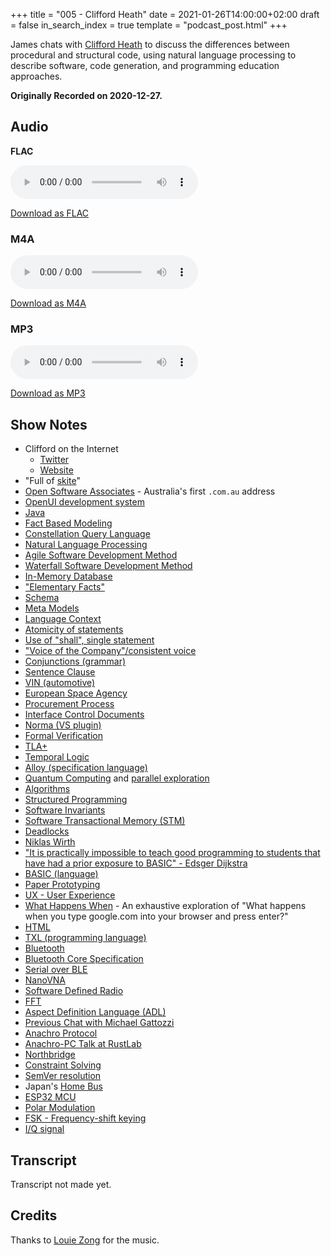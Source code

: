 +++
title = "005 - Clifford Heath"
date = 2021-01-26T14:00:00+02:00
draft = false
in_search_index = true
template = "podcast_post.html"
+++

James chats with [Clifford Heath](https://twitter.com/cliffordheath) to discuss the differences between procedural and structural code, using natural language processing to describe software, code generation, and programming education approaches.

**Originally Recorded on 2020-12-27.**

## Audio

**FLAC**

<audio
    controls
    src="https://delivery.jamescdn.com/2021-01-26-clifford-heath.flac">
        Your browser does not support embedding FLAC
</audio>

[Download as FLAC](https://delivery.jamescdn.com/2021-01-26-clifford-heath.flac)

### M4A

<audio
    controls
    src="https://delivery.jamescdn.com/2021-01-26-clifford-heath.m4a">
        Your browser does not support embedding M4A.
</audio>

[Download as M4A](https://delivery.jamescdn.com/2021-01-26-clifford-heath.m4a)

### MP3

<audio
    controls
    src="https://delivery.jamescdn.com/2021-01-26-clifford-heath.mp3">
        Your browser does not support embedding MP3.
</audio>

[Download as MP3](https://delivery.jamescdn.com/2021-01-26-clifford-heath.mp3)


## Show Notes


* Clifford on the Internet
    * [Twitter](https://twitter.com/cliffordheath)
    * [Website](http://dataconstellation.com/)
* "Full of [skite](https://en.wiktionary.org/wiki/skite#Verb)"
* [Open Software Associates](http://dataconstellation.com/about/clifford_heath.html) - Australia's first `.com.au` address
* [OpenUI development system](http://apc-online.com/twa/communications2.html#Innovation014)
* [Java](https://en.wikipedia.org/wiki/Java_(programming_language))
* [Fact Based Modeling](https://towardsdatascience.com/what-is-fact-based-modelling-106ba15649fa)
* [Constellation Query Language](http://dataconstellation.com/ActiveFacts/)
* [Natural Language Processing](https://en.wikipedia.org/wiki/Natural_language_processing)
* [Agile Software Development Method](https://en.wikipedia.org/wiki/Agile_software_development)
* [Waterfall Software Development Method](https://en.wikipedia.org/wiki/Waterfall_model)
* [In-Memory Database](https://en.wikipedia.org/wiki/In-memory_database)
* ["Elementary Facts"](https://en.wikipedia.org/wiki/Object-role_modeling#Facts)
* [Schema](https://en.wikipedia.org/wiki/Database_schema)
* [Meta Models](https://erwin.com/blog/enterprise-architecture-frameworks-and-meta-models-guide/)
* [Language Context](https://simple.wikipedia.org/wiki/Context_(language))
* [Atomicity of statements](https://simple.wikipedia.org/wiki/Atomicity)
* [Use of "shall", single statement](http://www.faqs.org/rfcs/rfc2119.html)
* ["Voice of the Company"/consistent voice](https://www.forbes.com/sites/jaysondemers/2014/02/18/how-to-find-your-companys-voice/)
* [Conjunctions (grammar)](https://en.wikipedia.org/wiki/Conjunction_(grammar))
* [Sentence Clause](https://en.wikipedia.org/wiki/Clause)
* [VIN (automotive)](https://en.wikipedia.org/wiki/Vehicle_identification_number)
* [European Space Agency](https://en.wikipedia.org/wiki/European_Space_Agency)
* [Procurement Process](https://en.wikipedia.org/wiki/Procurement)
* [Interface Control Documents](https://en.wikipedia.org/wiki/Interface_control_document)
* [Norma (VS plugin)](https://github.com/ormsolutions/NORMA)
* [Formal Verification](https://en.wikipedia.org/wiki/Formal_verification)
* [TLA+](https://en.wikipedia.org/wiki/TLA%2B)
* [Temporal Logic](https://en.wikipedia.org/wiki/Temporal_logic)
* [Alloy (specification language)](https://en.wikipedia.org/wiki/Alloy_(specification_language))
* [Quantum Computing](https://en.wikipedia.org/wiki/Quantum_computing)  and [parallel exploration](https://quantum-algorithms.herokuapp.com/299/paper/node16.html)
* [Algorithms](https://en.wikipedia.org/wiki/Algorithm)
* [Structured Programming](https://en.wikipedia.org/wiki/Structured_programming)
* [Software Invariants](https://softwareengineering.stackexchange.com/a/364286)
* [Software Transactional Memory (STM)](https://en.wikipedia.org/wiki/Software_transactional_memory)
* [Deadlocks](https://en.wikipedia.org/wiki/Deadlock)
* [Niklas Wirth](https://en.wikipedia.org/wiki/Niklaus_Wirth)
* ["It is practically impossible to teach good programming to students that have had a prior exposure to BASIC" - Edsger Dijkstra](https://www.cs.virginia.edu/~evans/cs655/readings/ewd498.html)
* [BASIC (language)](https://en.wikipedia.org/wiki/BASIC)
* [Paper Prototyping](https://en.wikipedia.org/wiki/Paper_prototyping)
* [UX - User Experience](https://en.wikipedia.org/wiki/User_experience)
* [What Happens When](https://github.com/alex/what-happens-when) - An exhaustive exploration of "What happens when you type google.com into your browser and press enter?"
* [HTML](https://en.wikipedia.org/wiki/HTML)
* [TXL (programming language)](https://en.wikipedia.org/wiki/TXL_(programming_language))
* [Bluetooth](https://en.wikipedia.org/wiki/Bluetooth)
* [Bluetooth Core Specification](https://www.bluetooth.com/specifications/bluetooth-core-specification/)
* [Serial over BLE](https://punchthrough.com/serial-over-ble/)
* [NanoVNA](https://nanovna.com/)
* [Software Defined Radio](https://en.wikipedia.org/wiki/Software-defined_radio)
* [FFT](https://en.wikipedia.org/wiki/Fast_Fourier_transform)
* [Aspect Definition Language (ADL)](https://polyplex.org/software/adl/)
* [Previous Chat with Michael Gattozzi](https://jamesmunns.com/podcast/003-michael/)
* [Anachro Protocol](https://anachro.computer/network/intro.html)
* [Anachro-PC Talk at RustLab](https://www.youtube.com/watch?v=MvcWHmnnMuc)
* [Northbridge](https://en.wikipedia.org/wiki/Northbridge_(computing))
* [Constraint Solving](https://en.wikipedia.org/wiki/Constraint_satisfaction_problem)
* [SemVer resolution](https://doc.rust-lang.org/stable/cargo/reference/resolver.html)
* Japan's [Home Bus](https://en.wikipedia.org/wiki/IEBus)
* [ESP32 MCU](https://en.wikipedia.org/wiki/ESP32)
* [Polar Modulation](https://en.wikipedia.org/wiki/Polar_modulation)
* [FSK - Frequency-shift keying](https://en.wikipedia.org/wiki/Frequency-shift_keying)
* [I/Q signal](https://en.wikipedia.org/wiki/In-phase_and_quadrature_components)

## Transcript

Transcript not made yet.

## Credits

Thanks to [Louie Zong](https://louiezong.bandcamp.com/) for the music.
